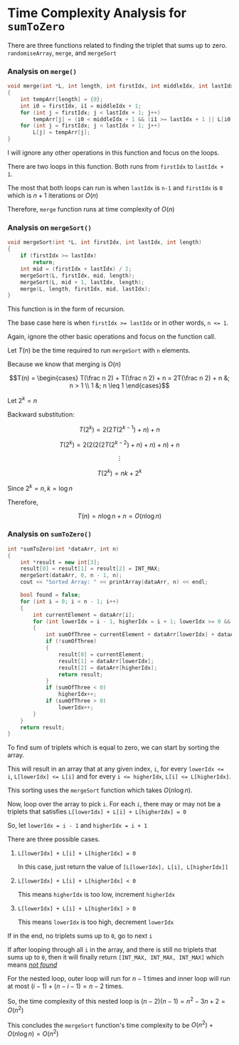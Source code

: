 # Time Complexity Analysis for `sumToZero`

There are three functions related to finding the triplet that sums up to zero. `randomiseArray`, `merge`, and `mergeSort`

### Analysis on `merge()`

```cpp
void merge(int *L, int length, int firstIdx, int middleIdx, int lastIdx)
{
    int tempArr[length] = {0};
    int i0 = firstIdx, i1 = middleIdx + 1;
    for (int j = firstIdx; j < lastIdx + 1; j++)
        tempArr[j] = (i0 < middleIdx + 1 && (i1 >= lastIdx + 1 || L[i0] <= L[i1])) ? L[i0++] : L[i1++];
    for (int j = firstIdx; j < lastIdx + 1; j++)
        L[j] = tempArr[j];
}
```

I will ignore any other operations in this function and focus on the loops.

There are two loops in this function. Both runs from `firstIdx` to `lastIdx + 1`.

The most that both loops can run is when `lastIdx` is `n-1` and `firstIdx` is `0` which is $n+1$ iterations or $O(n)$

Therefore, `merge` function runs at time complexity of $O(n)$

### Analysis on `mergeSort()`

```cpp
void mergeSort(int *L, int firstIdx, int lastIdx, int length)
{
    if (firstIdx >= lastIdx)
        return;
    int mid = (firstIdx + lastIdx) / 2;
    mergeSort(L, firstIdx, mid, length);
    mergeSort(L, mid + 1, lastIdx, length);
    merge(L, length, firstIdx, mid, lastIdx);
}
```

This function is in the form of recursion.

The base case here is when `firstIdx >= lastIdx` or in other words, `n <= 1`.

Again, ignore the other basic operations and focus on the function call.

Let $T(n)$ be the time required to run `mergeSort` with `n` elements.

Because we know that merging is $O(n)$

$$T(n) =  \begin{cases} T(\frac n 2) + T(\frac n 2) + n = 2T(\frac n 2) + n &; n > 1 \\ 1 &; n \leq 1 \end{cases}$$

Let $2^k = n$

Backward substitution:

$$T(2^k) = 2\left(2T(2^{k-1}) + n\right) + n$$

$$T(2^k) = 2\left(2\left(2\left(2T(2^{k-2}) + n\right) + n\right) + n\right) + n$$

$$\vdots$$

$$T(2^k) = nk + 2^k$$

Since $2^k = n, k = \log n$

Therefore,

$$T(n) = n \log n + n = O(n \log n)$$

### Analysis on `sumToZero()`

```cpp
int *sumToZero(int *dataArr, int n)
{
    int *result = new int[3];
    result[0] = result[1] = result[2] = INT_MAX;
    mergeSort(dataArr, 0, n - 1, n);
    cout << "Sorted Array: " << printArray(dataArr, n) << endl;

    bool found = false;
    for (int i = 0; i < n - 1; i++)
    {
        int currentElement = dataArr[i];
        for (int lowerIdx = i - 1, higherIdx = i + 1; lowerIdx >= 0 && higherIdx < n;)
        {
            int sumOfThree = currentElement + dataArr[lowerIdx] + dataArr[higherIdx];
            if (!sumOfThree)
            {
                result[0] = currentElement;
                result[1] = dataArr[lowerIdx];
                result[2] = dataArr[higherIdx];
                return result;
            }
            if (sumOfThree < 0)
                higherIdx++;
            if (sumOfThree > 0)
                lowerIdx++;
        }
    }
    return result;
}
```

To find sum of triplets which is equal to zero, we can start by sorting the array.

This will result in an array that at any given index, `i`, for every `lowerIdx <= i`, `L[lowerIdx] <= L[i]`
and for every `i <= higherIdx`, `L[i] <= L[higherIdx]`.

This sorting uses the `mergeSort` function which takes $O(n \log n)$.

Now, loop over the array to pick `i`.
For each `i`, there may or may not be a triplets that satisfies `L[lowerIdx] + L[i] + L[higherIdx] = 0`

So, let `lowerIdx = i - 1` and `higherIdx = i + 1`

There are three possible cases.

1. `L[lowerIdx] + L[i] + L[higherIdx] = 0`

   In this case, just return the value of `[L[lowerIdx], L[i], L[higherIdx]]`

2. `L[lowerIdx] + L[i] + L[higherIdx] < 0`

   This means `higherIdx` is too low, increment `higherIdx`

3. `L[lowerIdx] + L[i] + L[higherIdx] > 0`

   This means `lowerIdx` is too high, decrement `lowerIdx`

If in the end, no triplets sums up to `0`, go to next `i`

If after looping through all `i` in the array, and there is still no triplets that sums up to `0`, then it will finally return `[INT_MAX, INT_MAX, INT_MAX]` which means <u>_not found_</u>

For the nested loop,
outer loop will run for $n-1$ times and inner loop will run at most $(i - 1) + (n - i - 1) = n-2$ times.

So, the time complexity of this nested loop is $(n-2)(n-1) = n^2 - 3n + 2 = O(n^2)$

This concludes the `mergeSort` function's time complexity to be $O(n^2)+O(n \log n) = O(n^2)$

